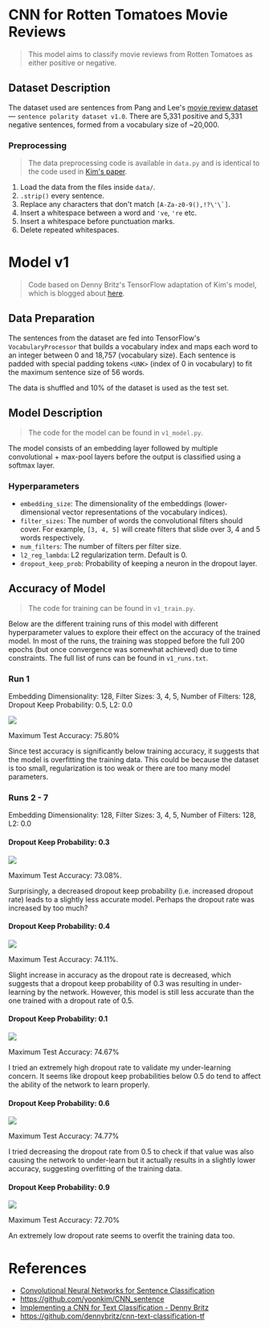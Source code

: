 # CNN for Rotten Tomatoes Movie Reviews

> This model aims to classify movie reviews from Rotten Tomatoes as either positive or negative.

## Dataset Description

The dataset used are sentences from Pang and Lee's [movie review dataset](http://www.cs.cornell.edu/people/pabo/movie-review-data/) — `sentence polarity dataset v1.0`. There are 5,331 positive and 5,331 negative sentences, formed from a vocabulary size of ~20,000.

### Preprocessing

> The data preprocessing code is available in `data.py` and is identical to the code used in [Kim's paper](https://arxiv.org/pdf/1408.5882.pdf).

1. Load the data from the files inside `data/`.
2. `.strip()` every sentence.
3. Replace any characters that don't match ``[A-Za-z0-9(),!?\'\`]``.
4. Insert a whitespace between a word and `'ve`, `'re` etc.
5. Insert a whitespace before punctuation marks.
6. Delete repeated whitespaces.

# Model v1

> Code based on Denny Britz's TensorFlow adaptation of Kim's model, which is blogged about [here](http://www.wildml.com/2015/12/implementing-a-cnn-for-text-classification-in-tensorflow/).

## Data Preparation

The sentences from the dataset are fed into TensorFlow's `VocabularyProcessor` that builds a vocabulary index and maps each word to an integer between 0 and 18,757 (vocabulary size). Each sentence is padded with special padding tokens `<UNK>` (index of 0 in vocabulary) to fit the maximum sentence size of 56 words.

The data is shuffled and 10% of the dataset is used as the test set.

## Model Description

> The code for the model can be found in `v1_model.py`.

The model consists of an embedding layer followed by multiple convolutional + max-pool layers before the output is classified using a softmax layer.

### Hyperparameters

- `embedding_size`: The dimensionality of the embeddings (lower-dimensional vector representations of the vocabulary indices).
- `filter_sizes`: The number of words the convolutional filters should cover. For example, `[3, 4, 5]` will create filters that slide over 3, 4 and 5 words respectively.
- `num_filters`: The number of filters per filter size.
- `l2_reg_lambda`: L2 regularization term. Default is 0.
- `dropout_keep_prob`: Probability of keeping a neuron in the dropout layer.

## Accuracy of Model

> The code for training can be found in `v1_train.py`.

Below are the different training runs of this model with different hyperparameter values to explore their effect on the accuracy of the trained model. In most of the runs, the training was stopped before the full 200 epochs (but once convergence was somewhat achieved) due to time constraints. The full list of runs can be found in `v1_runs.txt`.

### Run 1

Embedding Dimensionality: 128, Filter Sizes: 3, 4, 5, Number of Filters: 128, Dropout Keep Probability: 0.5, L2: 0.0

![](plots/1506156971-Accuracy.png)

Maximum Test Accuracy: 75.80%

Since test accuracy is significantly below training accuracy, it suggests that the model is overfitting the training data. This could be because the dataset is too small, regularization is too weak or there are too many model parameters.

### Runs 2 - 7

Embedding Dimensionality: 128, Filter Sizes: 3, 4, 5, Number of Filters: 128, L2: 0.0

#### Dropout Keep Probability: 0.3

![](plots/1506762981-Accuracy.png)

Maximum Test Accuracy: 73.08%.

Surprisingly, a decreased dropout keep probability (i.e. increased dropout rate) leads to a slightly less accurate model. Perhaps the dropout rate was increased by too much?

#### Dropout Keep Probability: 0.4

![](plots/1506784601-Accuracy.png)

Maximum Test Accuracy: 74.11%.

Slight increase in accuracy as the dropout rate is decreased, which suggests that a dropout keep probability of 0.3 was resulting in under-learning by the network. However, this model is still less accurate than the one trained with a dropout rate of 0.5.

#### Dropout Keep Probability: 0.1

![](plots/1506787497-Accuracy.png)

Maximum Test Accuracy: 74.67%

I tried an extremely high dropout rate to validate my under-learning concern. It seems like dropout keep probabilities below 0.5 do tend to affect the ability of the network to learn properly.

#### Dropout Keep Probability: 0.6

![](plots/1506786386-Accuracy.png)

Maximum Test Accuracy: 74.77%

I tried decreasing the dropout rate from 0.5 to check if that value was also causing the network to under-learn but it actually results in a slightly lower accuracy, suggesting overfitting of the training data.

#### Dropout Keep Probability: 0.9

![](plots/1506789552-Accuracy.png)

Maximum Test Accuracy: 72.70%

An extremely low dropout rate seems to overfit the training data too.

# References

- [Convolutional Neural Networks for Sentence Classification](https://arxiv.org/abs/1408.5882)
- https://github.com/yoonkim/CNN_sentence
- [Implementing a CNN for Text Classification - Denny Britz](http://www.wildml.com/2015/12/implementing-a-cnn-for-text-classification-in-tensorflow/)
- https://github.com/dennybritz/cnn-text-classification-tf

